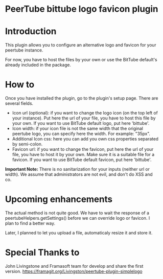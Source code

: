 # PeerTube bittube logo favicon plugin

# Introduction

This plugin allows you to configure an alternative logo and favicon for your peertube instance.

For now, you have to host the files by your own or use the BitTube default's already included in the package.

# How to

Once you have installed the plugin, go to the plugin's setup page.
There are several fields.

- Icon url (optional): if you want to change the logo icon (on the top left of your instance). Put here the url of your file, you have to host this file by your own. If you want to use BitTube default logo, put here 'bittube'.
- Icon width: if your icon file is not the same width that the original peertube logo, you can specify here the width. For example: "35px".
- Additional Icon css: here you can add you own css properties separated by semi-colon.
- Favicon url: if you want to change the favicon, put here the url of your file, you have to host it by your own. Make sure it is a suitable file for a favicon. If you want to use BitTube default favicon, put here 'bittube'.

**Important Note:** There is no sanitarization for your inputs (neither url or width). We assume that administrators are not evil, and don't do XSS and co.

# Upcoming enhancements

The actual method is not quite good. We have to wait the response of a peertubeHelpers.getSettings() before we can override logo or favicon.
I plan to find a better way.

Later, I planned to let you upload a file, automaticaly resize it and store it.

# Special Thanks to

John Livingstone and Framasoft team for develop and share the first version. https://framagit.org/Livingston/peertube-plugin-simplelogo

